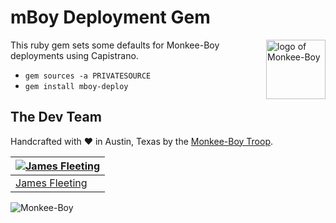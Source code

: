 mBoy Deployment Gem
==============

<img align="right" width="95" height="95" title="logo of Monkee-Boy" src="http://assets.monkee-boy.com/mboy-new-monkeehead.png">

This ruby gem sets some defaults for Monkee-Boy deployments using Capistrano.

* `gem sources -a PRIVATESOURCE`
* `gem install mboy-deploy`


## The Dev Team

Handcrafted with ♥ in Austin, Texas by the [Monkee-Boy Troop](http://www.monkee-boy.com/who/the-troop/).

| [![James Fleeting](https://avatars0.githubusercontent.com/u/23062?s=144)](https://github.com/fleeting) |
|---|
| [James Fleeting](http://github.com/fleeting) |


![Monkee-Boy](http://assets.monkee-boy.com/mboy-logo-vertical-dark.png)

